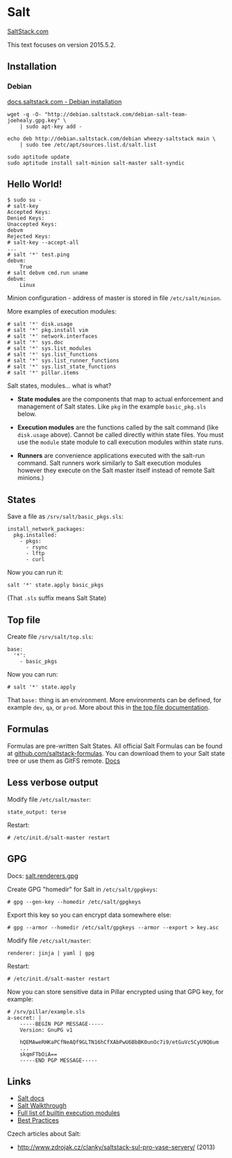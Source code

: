 
Salt
====

[SaltStack.com](http://saltstack.com/community/)

This text focuses on version 2015.5.2.


Installation
------------

### Debian

[docs.saltstack.com - Debian installation](http://docs.saltstack.com/en/latest/topics/installation/debian.html)

    wget -q -O- "http://debian.saltstack.com/debian-salt-team-joehealy.gpg.key" \
        | sudo apt-key add -

    echo deb http://debian.saltstack.com/debian wheezy-saltstack main \
        | sudo tee /etc/apt/sources.list.d/salt.list

    sudo aptitude update
    sudo aptitude install salt-minion salt-master salt-syndic


Hello World!
------------

    $ sudo su -
    # salt-key
    Accepted Keys:
    Denied Keys:
    Unaccepted Keys:
    debvm
    Rejected Keys:
    # salt-key --accept-all
    ...
    # salt '*' test.ping
    debvm:
        True
    # salt debvm cmd.run uname
    debvm:
        Linux

Minion configuration - address of master is stored in file `/etc/salt/minion`.

More examples of execution modules:

    # salt '*' disk.usage
    # salt '*' pkg.install vim
    # salt '*' network.interfaces
    # salt '*' sys.doc
    # salt '*' sys.list_modules
    # salt '*' sys.list_functions
    # salt '*' sys.list_runner_functions
    # salt '*' sys.list_state_functions
    # salt '*' pillar.items

Salt states, modules... what is what?

- __State modules__  are the components that map to actual enforcement and management
  of Salt states.
  Like `pkg` in the example `basic_pkg.sls` below.

- __Execution modules__ are the functions called by the salt command
 (like `disk.usage` above).
 Cannot be called directly within state files.
 You must use the `module` state module to call execution modules within state runs.

- __Runners__ are convenience applications executed with the salt-run command.
  Salt runners work similarly to Salt execution modules however they execute on
  the Salt master itself instead of remote Salt minions.)


States
------

Save a file as `/srv/salt/basic_pkgs.sls`:

    install_network_packages:
      pkg.installed:
        - pkgs:
          - rsync
          - lftp
          - curl

Now you can run it:

    salt '*' state.apply basic_pkgs

(That `.sls` suffix means Salt State)

Top file
--------

Create file `/srv/salt/top.sls`:

    base:
      '*':
        - basic_pkgs

Now you can run:

    # salt '*' state.apply

That `base:` thing is an environment.
More environments can be defined, for example `dev`, `qa`, or `prod`.
More about this in
[the top file documentation](http://docs.saltstack.com/en/latest/ref/states/top.html).


Formulas
--------

Formulas are pre-written Salt States.
All official Salt Formulas can be found at
[github.com/saltstack-formulas](https://github.com/saltstack-formulas).
You can download them to your Salt state tree or use them as GitFS remote.
[Docs](http://docs.saltstack.com/en/latest/topics/development/conventions/formulas.html)


Less verbose output
-------------------

Modify file `/etc/salt/master`:

    state_output: terse

Restart:

    # /etc/init.d/salt-master restart


GPG
---

Docs: [salt.renderers.gpg](http://docs.saltstack.com/en/latest/ref/renderers/all/salt.renderers.gpg.html)

Create GPG "homedir" for Salt in `/etc/salt/gpgkeys`:

    # gpg --gen-key --homedir /etc/salt/gpgkeys

Export this key so you can encrypt data somewhere else:

    # gpg --armor --homedir /etc/salt/gpgkeys --armor --export > key.asc

Modify file `/etc/salt/master`:

    renderer: jinja | yaml | gpg

Restart:

    # /etc/init.d/salt-master restart
    
Now you can store sensitive data in Pillar encrypted using that GPG key, for example:

    # /srv/pillar/example.sls
    a-secret: |
        -----BEGIN PGP MESSAGE-----
        Version: GnuPG v1

        hQEMAweRHKaPCfNeAQf9GLTN16hCfXAbPwU6BbBK0unOc7i9/etGuVc5CyU9Q6um
        ...
        skqmFTbOiA==
        -----END PGP MESSAGE-----


Links
-----

- [Salt docs](http://docs.saltstack.com/en/latest/)
- [Salt Walkthrough](http://docs.saltstack.com/en/latest/topics/tutorials/walkthrough.html)
- [Full list of builtin execution modules](http://docs.saltstack.com/en/latest/ref/modules/all/index.html)
- [Best Practices](https://docs.saltstack.com/en/latest/topics/best_practices.html)

Czech articles about Salt:

- http://www.zdrojak.cz/clanky/saltstack-sul-pro-vase-servery/ (2013)
